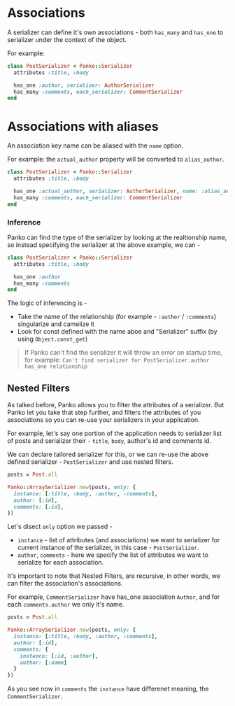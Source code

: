 # Associations

A serializer can define it's own associations - both `has_many` and `has_one` to serializer under the context of the object.

For example:

```ruby
class PostSerializer < Panko::Serializer
  attributes :title, :body

  has_one :author, serializer: AuthorSerializer
  has_many :comments, each_serializer: CommentSerializer
end
```

# Associations with aliases

An association key name can be aliased with the `name` option.

For example:
the `actual_author` property will be converted to `alias_author`.
```ruby
class PostSerializer < Panko::Serializer
  attributes :title, :body

  has_one :actual_author, serializer: AuthorSerializer, name: :alias_author
  has_many :comments, each_serializer: CommentSerializer
end
```
### Inference

Panko can find the type of the serializer by looking at the realtionship name, so instead specifying
the serializer at the above example, we can -

```ruby
class PostSerializer < Panko::Serializer
  attributes :title, :body

  has_one :author
  has_many :comments
end
```

The logic of inferencing is -
- Take the name of the relationship (for example - `:author` / `:comments`) singularize and camelize it
- Look for const defined with the name aboe and "Serializer" suffix (by using `Object.const_get`)

> If Panko can't find the serializer it will throw an error on startup time, for example: `Can't find serializer for PostSerializer.author has_one relationship`

## Nested Filters

As talked before, Panko allows you to filter the attributes of a serializer.
But Panko let you take that step further, and filters the attributes of you associations so you can re-use your serializers in your application.

For example, let's say one portion of the application needs to serializer list of posts and serializer their - `title`, `body`, author's id and comments id.

We can declare tailored serializer for this, or we can re-use the above defined serializer - `PostSerializer` and use nested filters.

```ruby
posts = Post.all

Panko::ArraySerializer.new(posts, only: {
  instance: [:title, :body, :author, :comments],
  author: [:id],
  comments: [:id],
})
```

Let's disect `only` option we passed -
* `instance` - list of attributes (and associations) we want to serializer for current instance of the serializer, in this case - `PostSerializer`.
* `author`, `comments` - here we specify the list of attributes we want to serialize for each association.

It's important to note that Nested Filters, are recursive, in other words, we can filter the association's associations.

For example, `CommentSerializer` have has_one association `Author`, and for each `comments.author` we only it's name.

```ruby
posts = Post.all

Panko::ArraySerializer.new(posts, only: {
  instance: [:title, :body, :author, :comments],
  author: [:id],
  comments: {
    instance: [:id, :author],
    author: [:name]
  }
})
```

As you see now in `comments` the `instance` have differenet meaning, the `CommentSerializer`.
